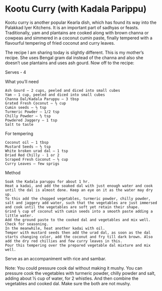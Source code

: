 #  Kootu Curry (with Kadala Parippu)




Kootu curry is another popular Kearla dish, which has found its way into the Palakkad Iyer Kitchens. It is an important part of sadhyas or feasts. Traditionally, yam and plantains are cooked along with brown channa or cowpeas and simmered in a coconut cumin paste, finally tempered with a flavourful tempering of fried coconut and curry leaves.

The recipe I am sharing today is slightly different. This is my mother’s recipe. She uses Bengal gram dal instead of the channa and also she doesn’t use plantains and uses ash gourd. Now off to the recipe:

Serves - 4

What you’ll need

    Ash Gourd – 2 cups, peeled and diced into small cubes
    Yam – 1 cup, peeled and diced into small cubes
    Channa Dal/Kadala Paruppu – 3 tbsp
    Grated Fresh Coconut – ½ cup
    Cumin seeds – ½ tsp
    Turmeric Powder – 1/2 tsp
    Chilly Powder – ½ tsp
    Powdered Jaggery – 1 tsp
    Salt to taste


For tempering

    Coconut oil – 1 tbsp
    Mustard Seeds – ½ tsp
    White broken urad dal – 1 tsp
    Dried Red Chilly - 1 or 2
    Scraped Fresh Coconut – ½ cup
    Curry Leaves – few sprigs


Method

    Soak the Kadala paruppu for about 1 hr.
    Heat a kadai, and add the soaked dal with just enough water and cook until the dal is almost done. Keep an eye on it as the water may dry up.
    To this add the chopped vegetables, turmeric powder, chilly powder, salt and jaggery add water, such that the vegetables are just immersed and cook until the vegetables are soft yet retain their shape. 
    Grind ½ cup of coconut with cumin seeds into a smooth paste adding a little water.
    Add the ground paste to the cooked dal and vegetables and mix well. Check for seasoning.
    In the meanwhile, heat another kadai with oil.
    Temper with mustard seeds then add the urad dal, as soon as the dal starts changing color, add the coconut and fry till dark brown. Also add the dry red chillies and few curry leaves in this.
    Pour this tempering over the prepared vegetable dal mixture and mix well.



Serve as an accompaniment with rice and sambar.

Note:
You could pressure cook dal without making it mushy.
You can pressure cook the vegetables with turmeric powder, chilly powder and salt, adding about ½ cup of water, for 2 whistles.
And then combine the vegetables and cooked dal. Make sure the both are not mushy.